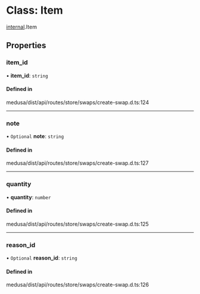 # Class: Item

[internal](../modules/internal-51.md).Item

## Properties

### item\_id

• **item\_id**: `string`

#### Defined in

medusa/dist/api/routes/store/swaps/create-swap.d.ts:124

___

### note

• `Optional` **note**: `string`

#### Defined in

medusa/dist/api/routes/store/swaps/create-swap.d.ts:127

___

### quantity

• **quantity**: `number`

#### Defined in

medusa/dist/api/routes/store/swaps/create-swap.d.ts:125

___

### reason\_id

• `Optional` **reason\_id**: `string`

#### Defined in

medusa/dist/api/routes/store/swaps/create-swap.d.ts:126
